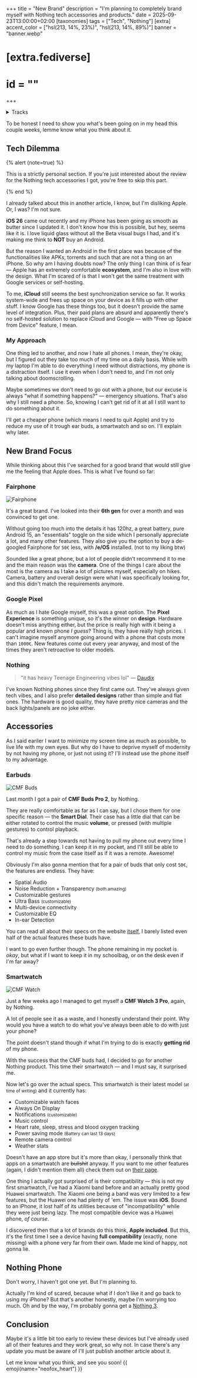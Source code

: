 +++
title = "New Brand"
description = "I'm planning to completely brand myself with Nothing tech accessories and products."
date = 2025-09-23T13:00:00+02:00
[taxonomies]
tags = ["Tech", "Nothing"]
[extra]
accent_color = ["hsl(213, 14%, 23%)", "hsl(213, 14%, 89%)"]
banner = "banner.webp"
# [extra.fediverse]
# id = ""
+++

<details>
<summary>Tracks</summary>

Hi! Interested in some tracks? Well... this time I've got some peak to share with you.

I listened to an album called [THE DEATH OF PEACE IN MIND](https://album.link/i/1647228197) by **Bad Omens**. I's a metal album and it has some really cool vocals, rythm and music overall. I often listen to this, it's one of my favorite metal albums. Gives you chills, I swear.

</details>

To be honest I need to show you what's been going on in my head this couple weeks, lemme know what you think about it.

## Tech Dilemma

{% alert (note=true) %}

This is a strictly personal section. If you're just interested about the review for the Nothing tech accessories I got, you're free to skip this part.

{% end %}

I already talked about this in another article, I know, but I'm disliking Apple. Or, I was? I'm not sure.

**iOS 26** came out recently and my iPhone has been going as smooth as butter since I updated it. I don't know how this is possible, but hey, seems like it is. I love liquid glass without all the Beta visual bugs I had, and it's making me think to **NOT** buy an Android.

But the reason I wanted an Android in the first place was because of the functionalities like APKs, torrents and such that are not a thing on an iPhone. So why am I having doubts now? The only thing I can think of is fear &mdash; Apple has an extremely comfortable **ecosystem**, and I'm also in love with the design. What I'm scared of is that I won't get the same treatment with Google services or self-hosting.

To me, **iCloud** still seems the best synchronization service so far. It works system-wide and frees up space on your device as it fills up with other stuff. I know Google has these things too, but it doesn't provide the same level of integration. Plus, their paid plans are absurd and apparently there's no self-hosted solution to replace iCloud and Google &mdash; with "Free up Space from Device" feature, I mean.

### My Approach

One thing led to another, and now I hate all phones. I mean, they're okay, but I figured out they take too much of my time on a daily basis. While with my laptop I'm able to do everything I need without distractions, my phone is a distraction itself. I use it even when I don't need to, and I'm not only talking about doomscrolling.

Maybe sometimes we don't need to go out with a phone, but our excuse is always "what if something happens?" &mdash; emergency situations. That's also why I still need a phone. So, knowing I can't get rid of it at all I still want to do something about it.

I'll get a cheaper phone (which means I need to quit Apple) and try to reduce my use of it trough ear buds, a smartwatch and so on. I'll explain why later.

## New Brand Focus

While thinking about this I've searched for a good brand that would still give me the feeling that Apple does. This is what I've found so far:

### Fairphone

![Fairphone](fairphone.webp#end#transparent#no-hover)

It's a great brand. I've looked into their **6th gen** for over a month and was convinced to get one.

Without going too much into the details it has 120hz, a great battery, pure Android 15, an "essentials" toggle on the side which I personally appreciate a lot, and many other features. They also give you the option to buy a de-googled Fairphone for `50€` less, with **/e/OS** installed. (not to my liking btw)

Sounded like a great phone, but a lot of people didn't recommend it to me and the main reason was the **camera**. One of the things I care about the most is the camera as I take a lot of pictures myself, especially on hikes. Camera, battery and overall design were what I was specifically looking for, and this didn't match the requirements anymore.

### Google Pixel

As much as I hate Google myself, this was a great option. The **Pixel Experience** is something unique, so it's the winner on **design**. Hardware doesn't miss anything either, but the price is really high with it being a popular and known phone *I guess*? Thing is, they have really high prices. I can't imagine myself anymore going around with a phone that costs more than `1000€`. New features come out every year anyway, and most of the times they aren't retroactive to older models.

### Nothing

> "it has heavy Teenage Engineering vibes lol" &mdash; [Daudix](https://daudix.one)

I've known Nothing phones since they first came out. They've always given tech vibes, and I also prefer **detailed designs** rather than simple and flat ones. The hardware is good quality, they have pretty nice cameras and the back lights/panels are no joke either.

## Accessories

As I said eariler I want to minimize my screen time as much as possible, to live life with my own eyes. But why do I have to deprive myself of modernity by not having my phone, or just not using it? I'll instead use the phone itself to my advantage.

### Earbuds

![CMF Buds](cmf-buds.webp#end#transparent#no-hover)

Last month I got a pair of **CMF Buds Pro 2**, by Nothing.

They are really comfortable as far as I can say, but I chose them for one specific reason &mdash; the **Smart Dial**. Their case has a little dial that can be either rotated to control the music **volume**, or pressed (with multiple gestures) to control playback.

That's already a step towards not having to pull my phone out every time I need to do something. I can keep it in my pocket, and I'll still be able to control my music from the case itself as if it was a remote. Awesome!

Obviously I'm also gonna mention that for a pair of buds that only cost `50€`, the features are endless. They have:

- Spatial Audio
- Noise Reduction + Transparency <small>(both amazing)</small>
- Customizable gestures
- Ultra Bass <small>(customizable)</small>
- Multi-device connectivity
- Customizable EQ
- In-ear Detection

You can read all about their specs on the website [itself](https://nothing.tech/products/cmf-buds-pro-2), I barely listed even half of the actual features these buds have.

I want to go even further though. The phone remaining in my pocket is *okay*, but what if I want to keep it in my schoolbag, or on the desk even if I'm far away?

### Smartwatch

![CMF Watch](cmf-watch.webp#end#transparent#no-hover)

Just a few weeks ago I managed to get myself a **CMF Watch 3 Pro**, again, by Nothing.

A lot of people see it as a waste, and I honestly understand their point. Why would you have a watch to do what you've always been able to do with just your phone?

The point doesn't stand though if what I'm trying to do is exactly **getting rid** of my phone.

With the success that the CMF buds had, I decided to go for another Nothing product. This time their smartwatch &mdash; and I must say, it surprised me.

Now let's go over the actual specs. This smartwatch is their latest model <small>(at time of writing)</small> and it currently has:

- Customizable watch faces
- Always On Display
- Notifications <small>(customizable)</small>
- Music control
- Heart rate, sleep, stress and blood oxygen tracking
- Power saving mode <small>(Battery can last 13 days)</small>
- Remote camera control
- Weather stats

Doesn't have an app store but it's more than okay, I personally think that apps on a smartwatch are ~~bullshit~~ anyway. If you want to me other features (again, I didn't mention them all) check them out on [their page](https://nothing.tech/products/cmf-watch-3-pro).

One thing I actually got surprised of is their compatibility &mdash; this is not my first smartwatch, I've had a Xiaomi band before and an actually pretty good Huawei smartwatch. The Xiaomi one being a band was very limited to a few features, but the Huawei one had plenty of 'em. The issue was **iOS**. Bound to an iPhone, it lost half of its utilities because of "incompatibility" while they were just being lazy. The most compatible device was a Huawei phone, *of course*.

I discovered then that a lot of brands do this think, **Apple included**. But this, it's the first time I see a device having **full compatibility** (exactly, none missing) with a phone very far from their own. Made me kind of happy, not gonna lie.

## Nothing Phone

Don't worry, I haven't got one yet. But I'm planning to.

Actually I'm kind of scared, because what if I don't like it and go back to using my iPhone? But that's another honestly, maybe I'm worrying too much. Oh and by the way, I'm probably gonna get a [Nothing 3](https://nothing.tech/products/phone-3).

## Conclusion

Maybe it's a little bit too early to review these devices but I've already used all of their features and they work great, so why not. In case there's any update you must be aware of I'll just publish another article about it.

Let me know what you think, and see you soon! {{ emoji(name="neofox_heart") }}
